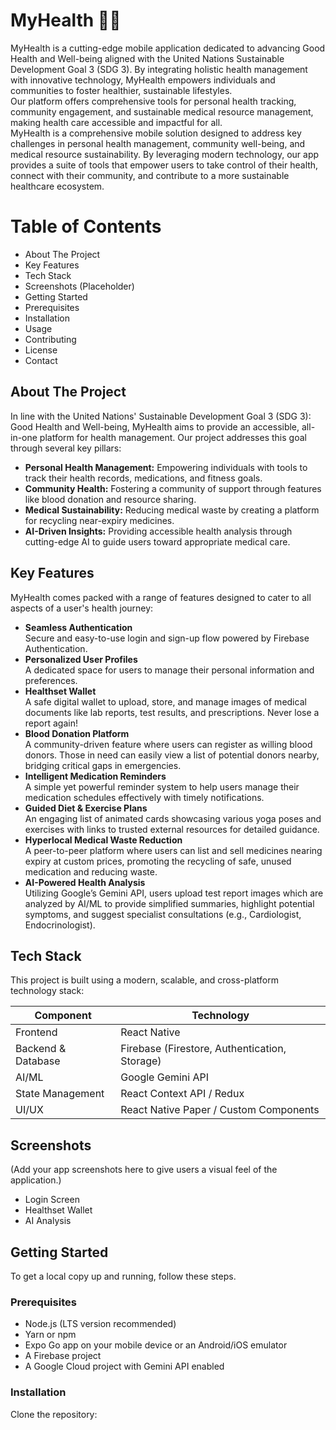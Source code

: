 # MyHealth 🌿💚

MyHealth is a cutting-edge mobile application dedicated to advancing Good Health and Well-being aligned with the United Nations Sustainable Development Goal 3 (SDG 3). By integrating holistic health management with innovative technology, MyHealth empowers individuals and communities to foster healthier, sustainable lifestyles.  
Our platform offers comprehensive tools for personal health tracking, community engagement, and sustainable medical resource management, making health care accessible and impactful for all.  
MyHealth is a comprehensive mobile solution designed to address key challenges in personal health management, community well-being, and medical resource sustainability. By leveraging modern technology, our app provides a suite of tools that empower users to take control of their health, connect with their community, and contribute to a more sustainable healthcare ecosystem.

# Table of Contents  
- About The Project  
- Key Features  
- Tech Stack  
- Screenshots (Placeholder)  
- Getting Started  
- Prerequisites  
- Installation  
- Usage  
- Contributing  
- License  
- Contact  

## About The Project  
In line with the United Nations' Sustainable Development Goal 3 (SDG 3): Good Health and Well-being, MyHealth aims to provide an accessible, all-in-one platform for health management. Our project addresses this goal through several key pillars:  
- **Personal Health Management:** Empowering individuals with tools to track their health records, medications, and fitness goals.  
- **Community Health:** Fostering a community of support through features like blood donation and resource sharing.  
- **Medical Sustainability:** Reducing medical waste by creating a platform for recycling near-expiry medicines.  
- **AI-Driven Insights:** Providing accessible health analysis through cutting-edge AI to guide users toward appropriate medical care.  

## Key Features  
MyHealth comes packed with a range of features designed to cater to all aspects of a user's health journey:  
- **Seamless Authentication**  
  Secure and easy-to-use login and sign-up flow powered by Firebase Authentication.  
- **Personalized User Profiles**  
  A dedicated space for users to manage their personal information and preferences.  
- **Healthset Wallet**  
  A safe digital wallet to upload, store, and manage images of medical documents like lab reports, test results, and prescriptions. Never lose a report again!  
- **Blood Donation Platform**  
  A community-driven feature where users can register as willing blood donors. Those in need can easily view a list of potential donors nearby, bridging critical gaps in emergencies.  
- **Intelligent Medication Reminders**  
  A simple yet powerful reminder system to help users manage their medication schedules effectively with timely notifications.  
- **Guided Diet & Exercise Plans**  
  An engaging list of animated cards showcasing various yoga poses and exercises with links to trusted external resources for detailed guidance.  
- **Hyperlocal Medical Waste Reduction**  
  A peer-to-peer platform where users can list and sell medicines nearing expiry at custom prices, promoting the recycling of safe, unused medication and reducing waste.  
- **AI-Powered Health Analysis**  
  Utilizing Google’s Gemini API, users upload test report images which are analyzed by AI/ML to provide simplified summaries, highlight potential symptoms, and suggest specialist consultations (e.g., Cardiologist, Endocrinologist).  

## Tech Stack  
This project is built using a modern, scalable, and cross-platform technology stack:  

| Component          | Technology                              |  
|--------------------|---------------------------------------|  
| Frontend           | React Native                          |  
| Backend & Database  | Firebase (Firestore, Authentication, Storage) |  
| AI/ML              | Google Gemini API                     |  
| State Management   | React Context API / Redux             |  
| UI/UX              | React Native Paper / Custom Components|  

## Screenshots  
(Add your app screenshots here to give users a visual feel of the application.)  
- Login Screen  
- Healthset Wallet  
- AI Analysis  

## Getting Started  
To get a local copy up and running, follow these steps.

### Prerequisites  
- Node.js (LTS version recommended)  
- Yarn or npm  
- Expo Go app on your mobile device or an Android/iOS emulator  
- A Firebase project  
- A Google Cloud project with Gemini API enabled  

### Installation  
Clone the repository:  
